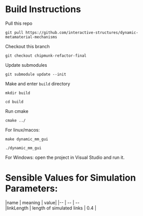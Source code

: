 # Build Instructions
Pull this repo

`git pull https://github.com/interactive-structures/dynamic-metamaterial-mechanisms`

Checkout this branch

`git checkout chipmunk-refactor-final`

Update submodules

`git submodule update --init`

Make and enter `build` directory

`mkdir build`

`cd build`

Run cmake

`cmake ../`

For linux/macos:

`make dynamic_mm_gui`

`./dynamic_mm_gui`

For Windows: open the project in Visual Studio and run it.

# Sensible Values for Simulation Parameters:
|name | meaning | value|
|-- | -- | -- \
|linkLength | length of simulated links | 0.4 |
